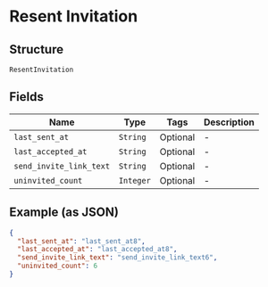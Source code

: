
# Resent Invitation

## Structure

`ResentInvitation`

## Fields

| Name | Type | Tags | Description |
|  --- | --- | --- | --- |
| `last_sent_at` | `String` | Optional | - |
| `last_accepted_at` | `String` | Optional | - |
| `send_invite_link_text` | `String` | Optional | - |
| `uninvited_count` | `Integer` | Optional | - |

## Example (as JSON)

```json
{
  "last_sent_at": "last_sent_at8",
  "last_accepted_at": "last_accepted_at8",
  "send_invite_link_text": "send_invite_link_text6",
  "uninvited_count": 6
}
```

